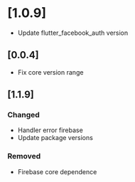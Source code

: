 # [1.0.9]

- Update flutter_facebook_auth version

## [0.0.4]

- Fix core version range

## [1.1.9]

### Changed 
- Handler error firebase
- Update package versions 
### Removed
- Firebase core dependence
